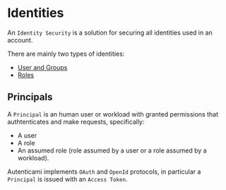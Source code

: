 # Identities

An `Identity Security` is a solution for securing all identities used in an account.

There are mainly two types of identities:

- [User and Groups](../users-groups)
- [Roles](../roles)

## Principals

A `Principal` is an human user or workload with granted permissions that authtenticates and make requests, specifically:

- A user
- A role
- An assumed role (role assumed by a user or a role assumed by a workload).

Autenticami implements `OAuth` and `OpenId` protocols, in particular a `Principal` is issued with an `Access Token`.
